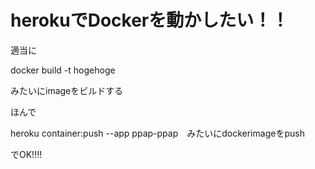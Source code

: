 # herokuでDockerを動かしたい！！

適当に

docker build -t hogehoge

みたいにimageをビルドする

ほんで

heroku container:push --app ppap-ppap　みたいにdockerimageをpush

でOK!!!!

